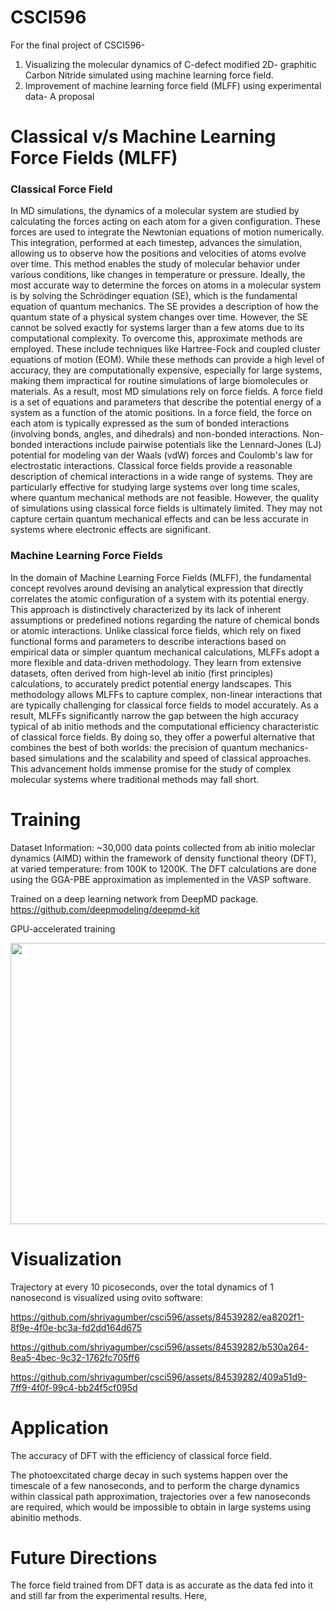 # CSCI596
For the final project of CSCI596- 
1. Visualizing the molecular dynamics of C-defect modified 2D- graphitic Carbon Nitride simulated using machine learning force field. 
2. Improvement of machine learning force field (MLFF) using experimental data- A proposal

# Classical v/s Machine Learning Force Fields (MLFF)

### Classical Force Field
In MD simulations, the dynamics of a molecular system are studied by calculating the forces acting on each atom for a given configuration. These forces are used to integrate the Newtonian equations of motion numerically. This integration, performed at each timestep, advances the simulation, allowing us to observe how the positions and velocities of atoms evolve over time. This method enables the study of molecular behavior under various conditions, like changes in temperature or pressure.
Ideally, the most accurate way to determine the forces on atoms in a molecular system is by solving the Schrödinger equation (SE), which is the fundamental equation of quantum mechanics. The SE provides a description of how the quantum state of a physical system changes over time.
However, the SE cannot be solved exactly for systems larger than a few atoms due to its computational complexity. To overcome this, approximate methods are employed. These include techniques like Hartree-Fock and coupled cluster equations of motion (EOM). While these methods can provide a high level of accuracy, they are computationally expensive, especially for large systems, making them impractical for routine simulations of large biomolecules or materials.
As a result, most MD simulations rely on force fields. A force field is a set of equations and parameters that describe the potential energy of a system as a function of the atomic positions. In a force field, the force on each atom is typically expressed as the sum of bonded interactions (involving bonds, angles, and dihedrals) and non-bonded interactions. Non-bonded interactions include pairwise potentials like the Lennard-Jones (LJ) potential for modeling van der Waals (vdW) forces and Coulomb's law for electrostatic interactions. 
Classical force fields provide a reasonable description of chemical interactions in a wide range of systems. They are particularly effective for studying large systems over long time scales, where quantum mechanical methods are not feasible. However, the quality of simulations using classical force fields is ultimately limited. They may not capture certain quantum mechanical effects and can be less accurate in systems where electronic effects are significant. 

### Machine Learning Force Fields
In the domain of Machine Learning Force Fields (MLFF), the fundamental concept revolves around devising an analytical expression that directly correlates the atomic configuration of a system with its potential energy. This approach is distinctively characterized by its lack of inherent assumptions or predefined notions regarding the nature of chemical bonds or atomic interactions. Unlike classical force fields, which rely on fixed functional forms and parameters to describe interactions based on empirical data or simpler quantum mechanical calculations, MLFFs adopt a more flexible and data-driven methodology. They learn from extensive datasets, often derived from high-level ab initio (first principles) calculations, to accurately predict potential energy landscapes. This methodology allows MLFFs to capture complex, non-linear interactions that are typically challenging for classical force fields to model accurately. As a result, MLFFs significantly narrow the gap between the high accuracy typical of ab initio methods and the computational efficiency characteristic of classical force fields. By doing so, they offer a powerful alternative that combines the best of both worlds: the precision of quantum mechanics-based simulations and the scalability and speed of classical approaches. This advancement holds immense promise for the study of complex molecular systems where traditional methods may fall short.

# Training
Dataset Information: ~30,000 data points collected from ab initio moleclar dynamics (AIMD) within the framework of density functional theory (DFT), at varied temperature: from 100K to 1200K. 
The DFT calculations are done using the GGA-PBE approximation as implemented in the VASP software. 

Trained on a deep learning network from DeepMD package. 
https://github.com/deepmodeling/deepmd-kit

GPU-accelerated training

<img src="https://github.com/shriyagumber/csci596/assets/84539282/330452cf-7dac-44d0-8284-d4c09d55bec5" width="550" height="450">

# Visualization

Trajectory at every 10 picoseconds, over the total dynamics of 1 nanosecond is visualized using ovito software:

https://github.com/shriyagumber/csci596/assets/84539282/ea8202f1-8f9e-4f0e-bc3a-fd2dd164d675

https://github.com/shriyagumber/csci596/assets/84539282/b530a264-8ea5-4bec-9c32-1762fc705ff6

https://github.com/shriyagumber/csci596/assets/84539282/409a51d9-7ff9-4f0f-99c4-bb24f5cf095d

# Application
The accuracy of DFT with the efficiency of classical force field. 

The photoexcitated charge decay in such systems happen over the timescale of a few nanoseconds, and to perform the charge dynamics within classical path approximation, trajectories over a few nanoseconds are required, which would be impossible to obtain in large systems using abinitio methods. 

# Future Directions

The force field trained from DFT data is as accurate as the data fed into it and still far from the experimental results. Here,


